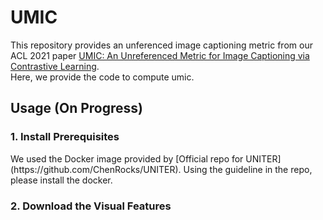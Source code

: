 # UMIC
This repository provides an unferenced image captioning metric from our ACL 2021 paper [UMIC: An Unreferenced Metric for Image Captioning via Contrastive Learning](https://aclanthology.org/2021.acl-short.29.pdf). <br> Here, we provide the code to compute umic.


<h2> Usage (On Progress) </h2>

<h3> 1. Install Prerequisites </h3>
We used the Docker image provided by [Official repo for UNITER](https://github.com/ChenRocks/UNITER). Using the guideline in the repo, please install the docker.

<h3> 2. Download the Visual Features </h3>



